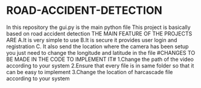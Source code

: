 # ROAD-ACCIDENT-DETECTION
In this repository the gui.py is the main python file 
This project is basically based on road accident detection 
THE MAIN FEATURE OF THE PROJECTS ARE
A.It is very simple to use
B.It is secure it provides user login and registration
C. It also send the location where the camera has been setup you just need to change the longitude and latitude in the file
#CHANGES TO BE MADE IN THE CODE TO IMPLEMENT IT#
1.Change the path of the video according to your system
2.Ensure that every file is in same folder so that it can be easy to implement
3.Change the location of harcascade file according to your system

